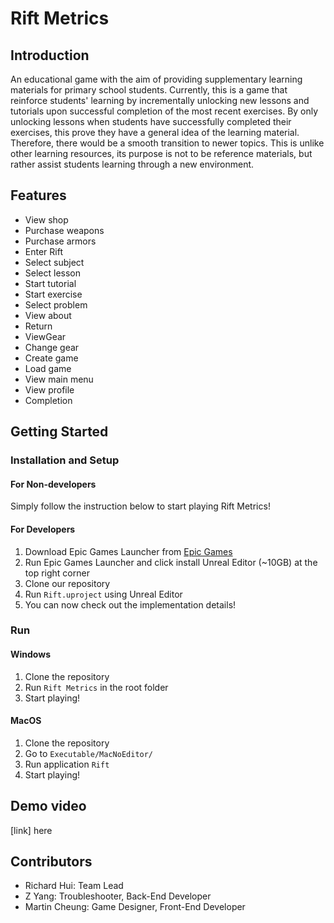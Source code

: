 # Rift Metrics

## Introduction
An educational game with the aim of providing supplementary learning materials for primary school students. Currently, this is a game that reinforce students' learning by incrementally unlocking new lessons and tutorials upon successful completion of the most recent exercises. By only unlocking lessons when students have successfully completed their exercises, this prove they have a general idea of the learning material. Therefore, there would be a smooth transition to newer topics. This is unlike other learning resources, its purpose is not to be reference materials, but rather assist students learning through a new environment.  

## Features
* View shop
* Purchase weapons
* Purchase armors
* Enter Rift
* Select subject
* Select lesson
* Start tutorial
* Start exercise
* Select problem
* View about
* Return
* ViewGear
* Change gear
* Create game
* Load game
* View main menu
* View profile
* Completion

## Getting Started
### Installation and Setup
#### For Non-developers
Simply follow the instruction below to start playing Rift Metrics!
#### For Developers
1. Download Epic Games Launcher from [Epic Games](www.epicgames.com)
2. Run Epic Games Launcher and click install Unreal Editor (~10GB) at the top right corner
3. Clone our repository
4. Run `Rift.uproject` using Unreal Editor
5. You can now check out the implementation details!

### Run
#### Windows
1. Clone the repository
2. Run `Rift Metrics` in the root folder
3. Start playing!
#### MacOS
1. Clone the repository
2. Go to `Executable/MacNoEditor/`
3. Run application `Rift`
4. Start playing!

## Demo video
[link] here

## Contributors
* Richard Hui: Team Lead
* Z Yang: Troubleshooter, Back-End Developer
* Martin Cheung: Game Designer, Front-End Developer


